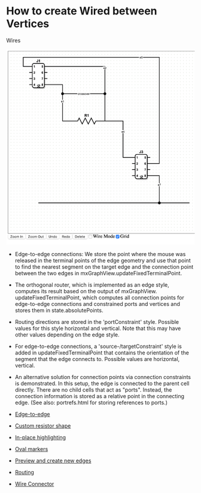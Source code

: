 # How to create Wired between Vertices

Wires

![Wires](../images/examples/wires.png "Wires")

- Edge-to-edge connections: We store the point where the mouse
was released in the terminal points of the edge geometry and
use that point to find the nearest segment on the target edge
and the connection point between the two edges in
mxGraphView.updateFixedTerminalPoint.

- The orthogonal router, which is implemented as an edge style,
computes its result based on the output of mxGraphView.
updateFixedTerminalPoint, which computes all connection points
for edge-to-edge connections and constrained ports and vertices
and stores them in state.absolutePoints.

- Routing directions are stored in the 'portConstraint' style.
Possible values for this style horizontal and vertical. Note
that this may have other values depending on the edge style.

- For edge-to-edge connections, a 'source-/targetConstraint'
style is added in updateFixedTerminalPoint that contains the
orientation of the segment that the edge connects to. Possible
values are horizontal, vertical.

- An alternative solution for connection points via connection
constraints is demonstrated. In this setup, the edge is connected
to the parent cell directly. There are no child cells that act
as "ports". Instead, the connection information is stored as a
relative point in the connecting edge. (See also: portrefs.html
for storing references to ports.)

- [Edge-to-edge](./Wires/Edge-to-edge.md)
- [Custom resistor shape](./Wires/Custom-resistor-shape.md)
- [In-place highlighting](./Wires/In-place-highlighting.md)
- [Oval markers](./Wires/Oval-markers.md)
- [Preview and create new edges](./Wires/Preview-and-create-new-edges.md)
- [Routing](./Wires/Routing.md)
- [Wire Connector](./Wires/Wire-Connector.md)
